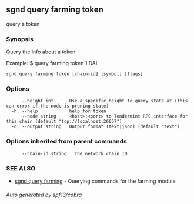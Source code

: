 ## sgnd query farming token

query a token

### Synopsis

Query the info about a token.

Example:
$ <appd> query farming token 1 DAI

```
sgnd query farming token [chain-id] [symbol] [flags]
```

### Options

```
      --height int      Use a specific height to query state at (this can error if the node is pruning state)
  -h, --help            help for token
      --node string     <host>:<port> to Tendermint RPC interface for this chain (default "tcp://localhost:26657")
  -o, --output string   Output format (text|json) (default "text")
```

### Options inherited from parent commands

```
      --chain-id string   The network chain ID
```

### SEE ALSO

* [sgnd query farming](sgnd_query_farming.md)	 - Querying commands for the farming module

###### Auto generated by spf13/cobra
